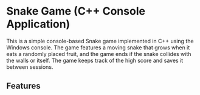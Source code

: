 # Snake Game (C++ Console Application)

This is a simple console-based Snake game implemented in C++ using the Windows console. The game features a moving snake that grows when it eats a randomly placed fruit, and the game ends if the snake collides with the walls or itself. The game keeps track of the high score and saves it between sessions.

## Features
